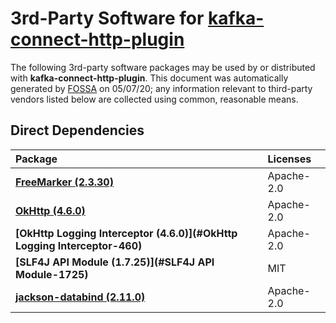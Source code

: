 # 3rd-Party Software for [kafka-connect-http-plugin]()

The following 3rd-party software packages may be used by or distributed with **kafka-connect-http-plugin**.  This document was automatically generated by [FOSSA](https://fossa.com) on 05/07/20; any information relevant to third-party vendors listed below are collected using common, reasonable means.

## Direct Dependencies

Package|Licenses
:-------|:--------
**[FreeMarker (2.3.30)](#FreeMarker-2330)**|Apache-2.0
**[OkHttp (4.6.0)](#OkHttp-460)**|Apache-2.0
**[OkHttp Logging Interceptor (4.6.0)](#OkHttp Logging Interceptor-460)**|Apache-2.0
**[SLF4J API Module (1.7.25)](#SLF4J API Module-1725)**|MIT
**[jackson-databind (2.11.0)](#jackson-databind-2110)**|Apache-2.0

[FOSSA]: # (Do not touch the comments below)

[FOSSA]: # (==depsig=e3b0c44298fc1c149afbf4c8996fb92427ae41e4649b934ca495991b7852b855==)


